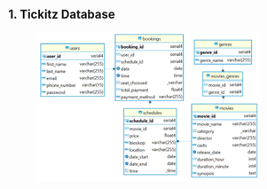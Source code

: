 <h2>
  1. Tickitz Database
</h2>
<p align="center"><img src="tickitz-database.png" width=80% alt="Database for tickitz" /></p>
